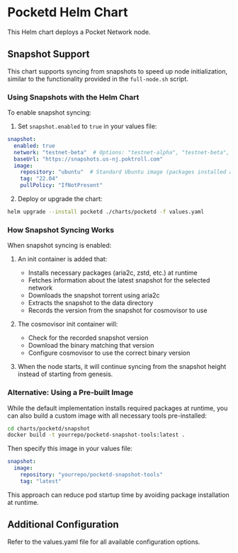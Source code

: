 # Pocketd Helm Chart

This Helm chart deploys a Pocket Network node.

## Snapshot Support

This chart supports syncing from snapshots to speed up node initialization, similar to the functionality provided in the `full-node.sh` script.

### Using Snapshots with the Helm Chart

To enable snapshot syncing:

1. Set `snapshot.enabled` to `true` in your values file:

```yaml
snapshot:
  enabled: true
  network: "testnet-beta"  # Options: "testnet-alpha", "testnet-beta", "mainnet"
  baseUrl: "https://snapshots.us-nj.poktroll.com"
  image:
    repository: "ubuntu"  # Standard Ubuntu image (packages installed at runtime)
    tag: "22.04"
    pullPolicy: "IfNotPresent"
```

2. Deploy or upgrade the chart:

```bash
helm upgrade --install pocketd ./charts/pocketd -f values.yaml
```

### How Snapshot Syncing Works

When snapshot syncing is enabled:

1. An init container is added that:
   - Installs necessary packages (aria2c, zstd, etc.) at runtime
   - Fetches information about the latest snapshot for the selected network
   - Downloads the snapshot torrent using aria2c
   - Extracts the snapshot to the data directory
   - Records the version from the snapshot for cosmovisor to use

2. The cosmovisor init container will:
   - Check for the recorded snapshot version
   - Download the binary matching that version
   - Configure cosmovisor to use the correct binary version

3. When the node starts, it will continue syncing from the snapshot height instead of starting from genesis.

### Alternative: Using a Pre-built Image

While the default implementation installs required packages at runtime, you can also build a custom image with all necessary tools pre-installed:

```bash
cd charts/pocketd/snapshot
docker build -t yourrepo/pocketd-snapshot-tools:latest .
```

Then specify this image in your values file:

```yaml
snapshot:
  image:
    repository: "yourrepo/pocketd-snapshot-tools"
    tag: "latest"
```

This approach can reduce pod startup time by avoiding package installation at runtime.

## Additional Configuration

Refer to the values.yaml file for all available configuration options. 